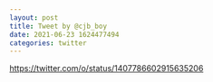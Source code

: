 ```yaml
--- 
layout: post 
title: Tweet by @cjb_boy 
date: 2021-06-23 1624477494 
categories: twitter 
--- 
```

https://twitter.com/o/status/1407786602915635206
